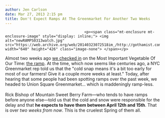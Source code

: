 ```yaml
---
author: Jen Carlson
date: Mar 27, 2013 2:15 pm
title: Don't Expect Ramps At The Greenmarket For Another Two Weeks
---
```


	
										<p><span class="mt-enclosure mt-enclosure-image" style="display: inline;"> <img alt="newRAMPS0313watch.jpg" src="https://web.archive.org/web/20140323072518im_/http://gothamist.com/attachments/arts_jen/newRAMPS0313watch.jpg" width="640" height="426" class="image-none"> </span></p>

<p>Almost two weeks ago <a href="https://web.archive.org/web/20140323072518/http://gothamist.com/2013/03/18/where_are_the_ramps.php">we checked in</a> on  the Most Important Vegetable Of Our Time: <a href="https://web.archive.org/web/20140323072518/http://gothamist.com/tags/ramps">the ramp</a>. At the time, which now seems like centuries ago, a NYC Greenmarket rep told us that the &quot;cold snap means it&apos;s a bit too early for most of our farmers! Give it a couple more weeks at least.&quot; Today, after hearing that some people had been spotting ramps over the past week, we headed to Union Square Greenmarket... which is maddeningly ramp-less. <br>
  <br>
Rick Bishop of Mountain Sweet Berry Farm&#x2014;who tends to have ramps before anyone else&#x2014;told us that the cold and snow were responsible for the delay and that <strong>he expects to have them between April 12th and 15th</strong>. That is over <em>two weeks from now</em>. This is the cruelest Spring of them all.</p>					
										
									
				